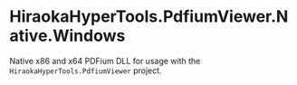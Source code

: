 # HiraokaHyperTools.PdfiumViewer.Native.Windows

Native x86 and x64 PDFium DLL for usage with the `HiraokaHyperTools.PdfiumViewer` project.

